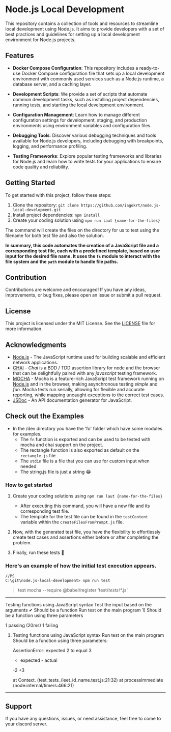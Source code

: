 
# Node.js Local Development

This repository contains a collection of tools and resources to streamline local development using Node.js. It aims to provide developers with a set of best practices and guidelines for setting up a local development environment for Node.js projects.

## Features

-   **Docker Compose Configuration**: This repository includes a ready-to-use Docker Compose configuration file that sets up a local development environment with commonly used services such as a Node.js runtime, a database server, and a caching layer.
    
-   **Development Scripts**: We provide a set of scripts that automate common development tasks, such as installing project dependencies, running tests, and starting the local development environment.
    
-   **Configuration Management**: Learn how to manage different configuration settings for development, staging, and production environments using environment variables and configuration files.
    
-   **Debugging Tools**: Discover various debugging techniques and tools available for Node.js developers, including debugging with breakpoints, logging, and performance profiling.
    
-   **Testing Frameworks**: Explore popular testing frameworks and libraries for Node.js and learn how to write tests for your applications to ensure code quality and reliability.
    

## Getting Started

To get started with this project, follow these steps:

1.  Clone the repository: `git clone https://github.com/iagokrt/node.js-local-development.git`
2.  Install project dependencies: `npm install`
3.  Create your coding solution using `npm run laut {name-for-the-files}`

The command will create the files on the directory for us to test using the filename for both test file and also the solution.

**In summary, this code automates the creation of a JavaScript file and a corresponding test file, each with a predefined template, based on user input for the desired file name. It uses the `fs` module to interact with the file system and the `path` module to handle file paths.**



## Contribution

Contributions are welcome and encouraged! If you have any ideas, improvements, or bug fixes, please open an issue or submit a pull request.

## License

This project is licensed under the MIT License. See the [LICENSE](https://chat.openai.com/LICENSE) file for more information.

## Acknowledgments

-   [Node.js](https://nodejs.org/) - The JavaScript runtime used for building scalable and efficient network applications.
-   [CHAI](https://www.chaijs.com/) - _Chai_ is a BDD / TDD assertion library for node and the browser that can be delightfully paired with any _javascript_ testing framework.
-   [MOCHA](https://www.chaijs.com/) - Mocha is a feature-rich JavaScript test framework running on [Node.js](https://nodejs.org/) and in the browser, making asynchronous testing _simple_ and _fun_. Mocha tests run serially, allowing for flexible and accurate reporting, while mapping uncaught exceptions to the correct test cases.
-   [JSDoc](https://jsdoc.app/) - An API documentation generator for JavaScript.


## Check out the Examples

- In the /dev directory you have the 'fo' folder which have some modules for examples. 
	- The `fn` function is exported and can be used to be tested with mocha and chai support on the project.
	-  The rectangle function is also exported as default on the `rectangle.js` file 
	- The `stdin` file is a file that you can use for custom input when needed
	- The string.js file is just a string 😂


### How to get started

 1. Create your coding solutions using `npm run laut {name-for-the-files}` 

	 
	    
	- After executing this command, you will have a new file and its corresponding test file. 
	- The template for the test file can be found in the `testContent` variable within the `createFilesFromPrompt.js` file.


 2. Now, with the generated test file, you have the flexibility to effortlessly create test cases and assertions either before or after completing the problem.
 3. Finally, run these tests 🧪




### Here's an example of how the initial test execution appears.


    //PS
    C:\git\node.js-local-development> npm run test

> test
> mocha --require @babel/register 'test/_tests_/*.js'



---
  Testing functions using JavaScript syntax
    Test the input based on the arguments
      ✔ Should be a function
    Run test on the main program
      1) Should be a function using three parameters


  1 passing (20ms)
  1 failing

  1) Testing functions using JavaScript syntax
       Run test on the main program
         Should be a function using three parameters:

      AssertionError: expected 2 to equal 3
      + expected - actual

      -2
      +3
      
      at Context.<anonymous> (test\_tests_\/leet_id_name.test.js:21:32)
      at processImmediate (node:internal/timers:466:21)
---


## Support

If you have any questions, issues, or need assistance, feel free to come to your discord server.


